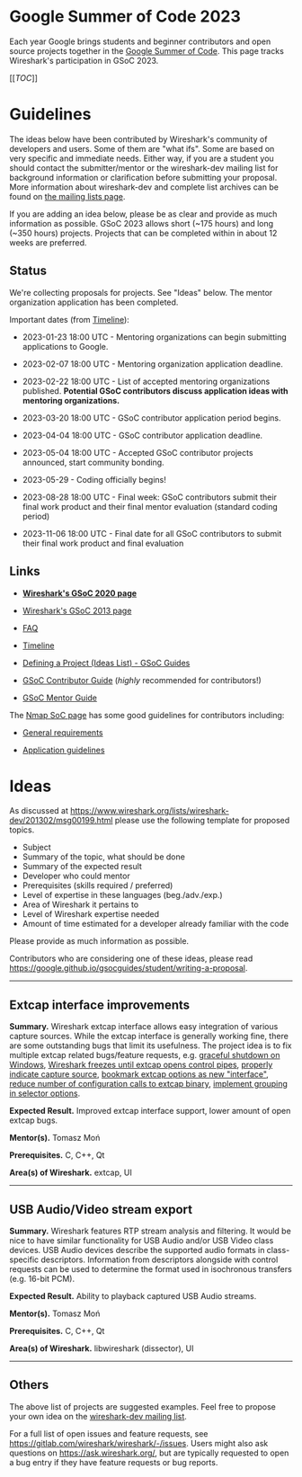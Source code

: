 # Google Summer of Code 2023

Each year Google brings students and beginner contributors and open source projects together in the [Google Summer of Code](https://en.wikipedia.org/wiki/Google_summer_of_code). This page tracks Wireshark's participation in GSoC 2023.

[[_TOC_]]

# Guidelines

The ideas below have been contributed by Wireshark's community of developers and users. Some of them are "what ifs". Some are based on very specific and immediate needs. Either way, if you are a student you should contact the submitter/mentor or the wireshark-dev mailing list for background information or clarification before submitting your proposal. More information about wireshark-dev and complete list archives can be found on [the mailing lists page](https://www.wireshark.org/lists/).

If you are adding an idea below, please be as clear and provide as much information as possible. GSoC 2023 allows short (~175 hours) and long (~350 hours) projects. Projects that can be completed within in about 12 weeks are preferred.

## Status

We're collecting proposals for projects. See "Ideas" below. The mentor organization application has been completed.

Important dates (from [Timeline](https://developers.google.com/open-source/gsoc/timeline)):

  - 2023-01-23 18:00 UTC - Mentoring organizations can begin submitting applications to Google.

  - 2023-02-07 18:00 UTC - Mentoring organization application deadline.

  - 2023-02-22 18:00 UTC - List of accepted mentoring organizations published. **Potential GSoC contributors discuss application ideas with mentoring organizations.**

  - 2023-03-20 18:00 UTC - GSoC contributor application period begins.

  - 2023-04-04 18:00 UTC - GSoC contributor application deadline.

  - 2023-05-04 18:00 UTC - Accepted GSoC contributor projects announced, start community bonding.

  - 2023-05-29 - Coding officially begins!

  - 2023-08-28 18:00 UTC - Final week: GSoC contributors submit their final work product and their final mentor evaluation (standard coding period)

  - 2023-11-06 18:00 UTC - Final date for all GSoC contributors to submit their final work product and final evaluation

## Links

  - **[Wireshark's GSoC 2020 page](https://summerofcode.withgoogle.com/organizations/6043414358917120/)**

  - [Wireshark's GSoC 2013 page](https://www.google-melange.com/gsoc/org2/google/gsoc2013/wireshark)

  - [FAQ](https://developers.google.com/open-source/gsoc/faq)

  - [Timeline](https://developers.google.com/open-source/gsoc/timeline)

  - [Defining a Project (Ideas List) - GSoC Guides](https://google.github.io/gsocguides/mentor/defining-a-project-ideas-list)

  - [GSoC Contributor Guide](https://google.github.io/gsocguides/student/) (*highly* recommended for contributors\!)

  - [GSoC Mentor Guide](https://google.github.io/gsocguides/mentor/)

The [Nmap SoC page](https://nmap.org/soc/) has some good guidelines for contributors including:

  - [General requirements](https://nmap.org/soc/GeneralRequirements.html)

  - [Application guidelines](https://nmap.org/soc/apply.html)

# Ideas

As discussed at <https://www.wireshark.org/lists/wireshark-dev/201302/msg00199.html> please use the following template for proposed topics.

  - Subject
  - Summary of the topic, what should be done
  - Summary of the expected result
  - Developer who could mentor
  - Prerequisites (skills required / preferred)
  - Level of expertise in these languages (beg./adv./exp.)
  - Area of Wireshark it pertains to
  - Level of Wireshark expertise needed
  - Amount of time estimated for a developer already familiar with the code

Please provide as much information as possible.

Contributors who are considering one of these ideas, please read <https://google.github.io/gsocguides/student/writing-a-proposal>.

-----

## Extcap interface improvements

**Summary.** Wireshark extcap interface allows easy integration of various capture sources. While the extcap interface is generally working fine, there are some outstanding bugs that limit its usefulness. The project idea is to fix multiple extcap related bugs/feature requests, e.g. [graceful shutdown on Windows](https://www.wireshark.org/lists/wireshark-dev/202208/msg00060.html), [Wireshark freezes until extcap opens control pipes](https://gitlab.com/wireshark/wireshark/-/issues/18501), [properly indicate capture source](https://gitlab.com/wireshark/wireshark/-/issues/13353), [bookmark extcap options as new "interface"](https://gitlab.com/wireshark/wireshark/-/issues/14224), [reduce number of configuration calls to extcap binary](https://gitlab.com/wireshark/wireshark/-/issues/15779), [implement grouping in selector options](https://gitlab.com/wireshark/wireshark/-/issues/15766).

**Expected Result.** Improved extcap interface support, lower amount of open extcap bugs.

**Mentor(s).** Tomasz Moń

**Prerequisites.** C, C++, Qt

**Area(s) of Wireshark.** extcap, UI

-----

## USB Audio/Video stream export

**Summary.** Wireshark features RTP stream analysis and filtering. It would be nice to have similar functionality for USB Audio and/or USB Video class devices. USB Audio devices describe the supported audio formats in class-specific descriptors. Information from descriptors alongside with control requests can be used to determine the format used in isochronous transfers (e.g. 16-bit PCM).

**Expected Result.** Ability to playback captured USB Audio streams.

**Mentor(s).** Tomasz Moń

**Prerequisites.** C, C++, Qt

**Area(s) of Wireshark.** libwireshark (dissector), UI

-----

## Others

The above list of projects are suggested examples. Feel free to propose your own idea on the [wireshark-dev mailing list](https://www.wireshark.org/lists/wireshark-dev/).

For a full list of open issues and feature requests, see <https://gitlab.com/wireshark/wireshark/-/issues>. Users might also ask questions on <https://ask.wireshark.org/>, but are typically requested to open a bug entry if they have feature requests or bug reports.